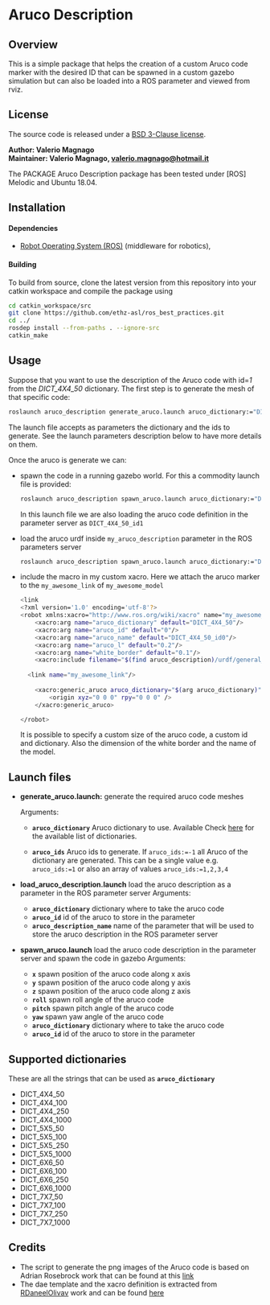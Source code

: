 # Aruco Description

## Overview

This is a simple package that helps the creation of a custom Aruco code marker with the desired ID that can be spawned in a custom gazebo simulation but can also be loaded into a ROS parameter and viewed from rviz.

## License

The source code is released under a [BSD 3-Clause license](LICENSE).

**Author: Valerio Magnago<br />
Maintainer: Valerio Magnago, valerio.magnago@hotmail.it**

The PACKAGE Aruco Description package has been tested under [ROS] Melodic and Ubuntu 18.04.

## Installation

#### Dependencies

- [Robot Operating System (ROS)](http://wiki.ros.org) (middleware for robotics),

#### Building

To build from source, clone the latest version from this repository into your catkin workspace and compile the package using

```sh
cd catkin_workspace/src
git clone https://github.com/ethz-asl/ros_best_practices.git
cd ../
rosdep install --from-paths . --ignore-src
catkin_make
```

## Usage

Suppose that you want to use the description of the Aruco code with id=*1*  from the *DICT_4X4_50* dictionary. 
The first step is to generate the mesh of that specific code:

```sh
roslaunch aruco_description generate_aruco.launch aruco_dictionary:="DICT_4X4_50" aruco_ids:="1"
```

The launch file accepts as parameters the dictionary and the ids to generate. See the launch parameters description below to have more details on them.

Once the aruco is generate we can:

- spawn the code in a running gazebo world. For this a commodity launch file is provided:

  ```sh
  roslaunch aruco_description spawn_aruco.launch aruco_dictionary:="DICT_4X4_50" aruco_id:="1"
  ```

  In this launch file we are also loading the aruco code definition in the parameter server as `DICT_4X4_50_id1`

- load the aruco urdf inside `my_aruco_description` parameter in the ROS parameters server

  ```sh
  roslaunch aruco_description spawn_aruco.launch aruco_dictionary:="DICT_4X4_50" aruco_id:="1" aruco_description_name:="my_aruco_description"
  ```

- include the macro in my custom xacro. Here we attach the aruco marker to the `my_awesome_link` of `my_awesome_model`

  ```sh
  <link
  <?xml version='1.0' encoding='utf-8'?>
  <robot xmlns:xacro="http://www.ros.org/wiki/xacro" name="my_awesome_model">
      <xacro:arg name="aruco_dictionary" default="DICT_4X4_50"/>
      <xacro:arg name="aruco_id" default="0"/>
      <xacro:arg name="aruco_name" default="DICT_4X4_50_id0"/>
      <xacro:arg name="aruco_l" default="0.2"/>
      <xacro:arg name="white_border" default="0.1"/>
      <xacro:include filename="$(find aruco_description)/urdf/general_aruco.xacro"/>
  	
  	<link name="my_awesome_link"/>
  	
      <xacro:generic_aruco aruco_dictionary="$(arg aruco_dictionary)" aruco_id="$(arg aruco_id)" aruco_l="$(arg aruco_l)" aruco_name="$(arg aruco_name)" white_border="$(arg white_border)" connected_to="my_awesome_link">        
          <origin xyz="0 0 0" rpy="0 0 0" />
      </xacro:generic_aruco>
  
  </robot>
  ```

  It is possible to specify a custom size of the aruco code, a custom id and dictionary. Also the dimension of the white border and the name of the model.

## Launch files

* **generate_aruco.launch:** generate the required aruco code meshes

  Arguments:

  - **`aruco_dictionary`** Aruco dictionary to use. Available  Check [here](#Supported-dictionaries) for the available list of dictionaries.

  - **`aruco_ids`** Aruco ids to generate. If `aruco_ids:=-1` all Aruco of the dictionary are generated. This can be a single value e.g. `aruco_ids:=1` or also an array of values `aruco_ids:=1,2,3,4`

* **load_aruco_description.launch** load the aruco description as a parameter in the ROS parameter server
  Arguments:

  * **`aruco_dictionary`** dictionary where to take the aruco code
  * **`aruco_id`** id of the aruco to store in the parameter
  * **`aruco_description_name`** name of the parameter that will be used to store the aruco description in the ROS parameter server

* **spawn_aruco.launch** load the aruco code description in the parameter server and spawn the code in gazebo
  Arguments:

  * **`x`** spawn position of the aruco code along x axis
  * **`y`** spawn position of the aruco code along y axis
  * **`z`** spawn position of the aruco code along z axis
  * **`roll`** spawn roll angle of the aruco code 
  * **`pitch`** spawn pitch angle of the aruco code
  * **`yaw`** spawn yaw angle of the aruco code 
  * **`aruco_dictionary`** dictionary where to take the aruco code
  * **`aruco_id`** id of the aruco to store in the parameter

## Supported dictionaries

These are all the strings that can be used as **`aruco_dictionary`**

- DICT_4X4_50
- DICT_4X4_100
- DICT_4X4_250
- DICT_4X4_1000
- DICT_5X5_50
- DICT_5X5_100
- DICT_5X5_250
- DICT_5X5_1000
- DICT_6X6_50
- DICT_6X6_100
- DICT_6X6_250
- DICT_6X6_1000
- DICT_7X7_50
- DICT_7X7_100
- DICT_7X7_250
- DICT_7X7_1000

## Credits
- The script to generate the png images of the Aruco code is based on Adrian Rosebrock work that can be found at this [link](https://www.pyimagesearch.com/2020/12/14/generating-aruco-markers-with-opencv-and-python/)
- The dae template and the xacro definition is extracted from [RDaneelOlivav](https://gist.github.com/RDaneelOlivav)  work and can be found [here](https://gist.github.com/RDaneelOlivav/990addc733fbeb8549c3979d5bca41b2)